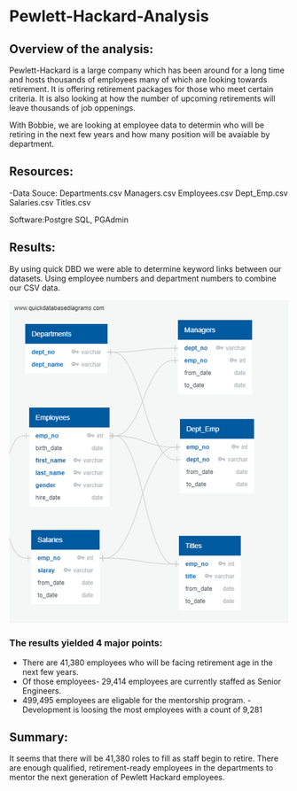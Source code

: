 # Pewlett-Hackard-Analysis


## Overview of the analysis: 
Pewlett-Hackard is a large company which has been around for a long time and hosts thousands of employees many of which are looking towards retirement. It is offering retirement packages for those who meet certain criteria. It is also looking at how the number of upcoming retirements will leave thousands of job oppenings. 

With Bobbie, we are looking at employee data to determin who will be retiring in the next few years and how many position will be avaiable by department. 

## Resources:

-Data Souce:  Departments.csv
              Managers.csv
              Employees.csv 
              Dept_Emp.csv
              Salaries.csv
              Titles.csv    

Software:Postgre SQL, PGAdmin 

## Results: 

By using quick DBD we were able to determine keyword links between our datasets. Using employee numbers and department numbers to combine our CSV data. 

![This is an image](https://github.com/smilesandsobs/Pewlett-Hackard-Analysis/blob/main/QuickDBD/EmployeeDB.png)

### The results yielded 4 major points:
 - There are 41,380 employees who will be facing retirement age in the next few years.
 - Of those employees- 29,414 employees are currently staffed as Senior Engineers.
 - 499,495 employees are eligable for the mentorship program. 
 -Development is loosing the most employees with a count of 9,281

## Summary: 

It seems that there will be 41,380 roles to fill as staff begin to retire. There are enough qualified, retirement-ready employees in the departments to mentor the next generation of Pewlett Hackard employees.
